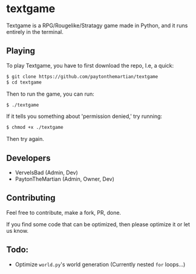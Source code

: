 
# textgame

Textgame is a RPG/Rougelike/Stratagy game made in Python, and it runs entirely in the terminal.

## Playing

To play Textgame, you have to first download the repo, I.e, a quick:

```sh
$ git clone https://github.com/paytonthemartian/textgame
$ cd textgame
```

Then to run the game, you can run:

```sh
$ ./textgame
```

If it tells you something about 'permission denied,' try running:

```sh
$ chmod +x ./textgame
```

Then try again.

## Developers

- VerveIsBad (Admin, Dev)
- PaytonTheMartian (Admin, Owner, Dev)

## Contributing

Feel free to contribute, make a fork, PR, done.

If you find some code that can be optimized, then please optimize it or let us know.

## Todo:

- Optimize `world.py`'s world generation (Currently nested `for` loops...)

